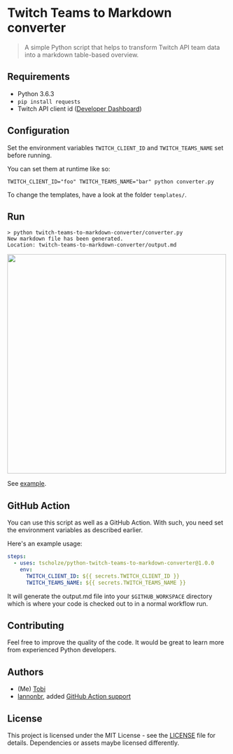 # Twitch Teams to Markdown converter
> A simple Python script that helps to transform Twitch API team data into a markdown table-based overview.

## Requirements

- Python 3.6.3
- `pip install requests`
- Twitch API client id ([Developer Dashboard](https://dev.twitch.tv/console/apps))

## Configuration

Set the environment variables `TWITCH_CLIENT_ID` and `TWITCH_TEAMS_NAME` set before running.

You can set them at runtime like so:

```
TWITCH_CLIENT_ID="foo" TWITCH_TEAMS_NAME="bar" python converter.py
```

To change the templates, have a look at the folder `templates/`.

## Run

```
> python twitch-teams-to-markdown-converter/converter.py
New markdown file has been generated.
Location: twitch-teams-to-markdown-converter/output.md
```

<a href="example.png"><img src="example.png" width="500" /></a>

See [example](example.md).

## GitHub Action

You can use this script as well as a GitHub Action. With such, you need set the environment variables as described earlier.

Here's an example usage:

```yaml
steps:
  - uses: tscholze/python-twitch-teams-to-markdown-converter@1.0.0
    env:
      TWITCH_CLIENT_ID: ${{ secrets.TWITCH_CLIENT_ID }}
      TWITCH_TEAMS_NAME: ${{ secrets.TWITCH_TEAMS_NAME }}
```

It will generate the output.md file into your `$GITHUB_WORKSPACE` directory which is where your code is checked out to in a normal workflow run.

## Contributing

Feel free to improve the quality of the code. It would be great to learn more from experienced Python developers.

## Authors

- (Me) [Tobi]([https://tscholze.github.io)
- [lannonbr](https://github.com/lannonbr), added [GitHub Action support](https://github.com/tscholze/python-twitch-teams-to-markdown-converter/issues/1) 

## License

This project is licensed under the MIT License - see the [LICENSE](LICENSE.md) file for details.
Dependencies or assets maybe licensed differently.
